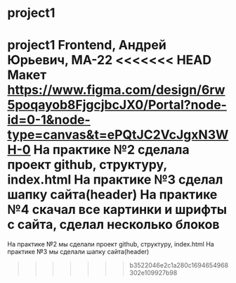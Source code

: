 # project1
project1
Frontend, Андрей Юрьевич, МА-22
<<<<<<< HEAD
Макет https://www.figma.com/design/6rw5poqayob8FjgcjbcJX0/Portal?node-id=0-1&node-type=canvas&t=ePQtJC2VcJgxN3WH-0
На практике №2 сделала проект github, структуру, index.html
На практике №3 сделал шапку сайта(header)
На практике №4 скачал все картинки и шрифты с сайта, сделал несколько блоков
=======
На практике №2 мы сделали проект github, структуру, index.html
На практике №3 мы сделали шапку сайта(header)
>>>>>>> b3522046e2c1a280c1694654968302e109927b98
